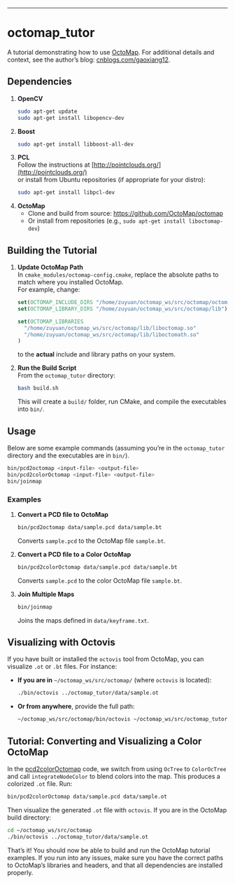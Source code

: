 
---

# octomap_tutor

A tutorial demonstrating how to use [OctoMap](https://github.com/OctoMap/octomap). For additional details and context, see the author’s blog: [cnblogs.com/gaoxiang12](https://cnblogs.com/gaoxiang12).

## Dependencies

1. **OpenCV**  
   ```bash
   sudo apt-get update
   sudo apt-get install libopencv-dev
   ```
2. **Boost**  
   ```bash
   sudo apt-get install libboost-all-dev
   ```
3. **PCL**  
   Follow the instructions at [http://pointclouds.org/](http://pointclouds.org/)  
   or install from Ubuntu repositories (if appropriate for your distro):  
   ```bash
   sudo apt-get install libpcl-dev
   ```
4. **OctoMap**  
   - Clone and build from source: <https://github.com/OctoMap/octomap>  
   - Or install from repositories (e.g., `sudo apt-get install liboctomap-dev`)

## Building the Tutorial

1. **Update OctoMap Path**  
   In `cmake_modules/octomap-config.cmake`, replace the absolute paths to match where you installed OctoMap.  
   For example, change:
   ```cmake
   set(OCTOMAP_INCLUDE_DIRS "/home/zuyuan/octomap_ws/src/octomap/octomap/include")
   set(OCTOMAP_LIBRARY_DIRS "/home/zuyuan/octomap_ws/src/octomap/lib")

   set(OCTOMAP_LIBRARIES
     "/home/zuyuan/octomap_ws/src/octomap/lib/liboctomap.so"
     "/home/zuyuan/octomap_ws/src/octomap/lib/liboctomath.so"
   )
   ```
   to the **actual** include and library paths on your system.

2. **Run the Build Script**  
   From the `octomap_tutor` directory:
   ```bash
   bash build.sh
   ```
   This will create a `build/` folder, run CMake, and compile the executables into `bin/`.

## Usage

Below are some example commands (assuming you’re in the `octomap_tutor` directory and the executables are in `bin/`).

```bash
bin/pcd2octomap <input-file> <output-file>
bin/pcd2colorOctomap <input-file> <output-file>
bin/joinmap
```

### Examples

1. **Convert a PCD file to OctoMap**  
   ```bash
   bin/pcd2octomap data/sample.pcd data/sample.bt
   ```
   Converts `sample.pcd` to the OctoMap file `sample.bt`.

2. **Convert a PCD file to a Color OctoMap**  
   ```bash
   bin/pcd2colorOctomap data/sample.pcd data/sample.bt
   ```
   Converts `sample.pcd` to the color OctoMap file `sample.bt`.

3. **Join Multiple Maps**  
   ```bash
   bin/joinmap
   ```
   Joins the maps defined in `data/keyframe.txt`.

## Visualizing with Octovis

If you have built or installed the `octovis` tool from OctoMap, you can visualize `.ot` or `.bt` files. For instance:

- **If you are in** `~/octomap_ws/src/octomap/` (where `octovis` is located):
  ```bash
  ./bin/octovis ../octomap_tutor/data/sample.ot
  ```
- **Or from anywhere**, provide the full path:
  ```bash
  ~/octomap_ws/src/octomap/bin/octovis ~/octomap_ws/src/octomap_tutor/data/sample.ot
  ```

## Tutorial: Converting and Visualizing a Color OctoMap

In the [pcd2colorOctomap](src/pcd2colorOctomap.cpp) code, we switch from using `OcTree` to `ColorOcTree` and call `integrateNodeColor` to blend colors into the map. This produces a colorized `.ot` file. Run:

```bash
bin/pcd2colorOctomap data/sample.pcd data/sample.ot
```

Then visualize the generated `.ot` file with `octovis`. If you are in the OctoMap build directory:

```bash
cd ~/octomap_ws/src/octomap
./bin/octovis ../octomap_tutor/data/sample.ot
```

That’s it! You should now be able to build and run the OctoMap tutorial examples. If you run into any issues, make sure you have the correct paths to OctoMap’s libraries and headers, and that all dependencies are installed properly.